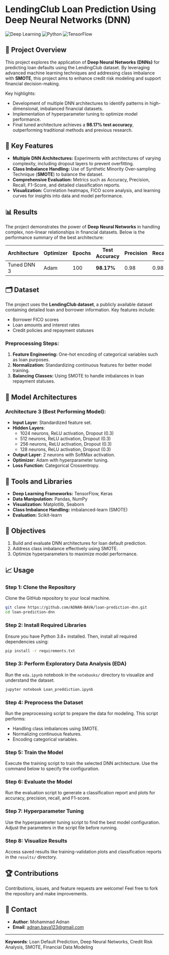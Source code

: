 # LendingClub Loan Prediction Using Deep Neural Networks (DNN)

![Deep Learning](https://img.shields.io/badge/Machine%20Learning-Deep%20Neural%20Networks-blue)
![Python](https://img.shields.io/badge/Python-3.8+-blue.svg)
![TensorFlow](https://img.shields.io/badge/TensorFlow-2.x-orange)

## 📄 Project Overview

This project explores the application of **Deep Neural Networks (DNNs)** for predicting loan defaults using the LendingClub dataset. By leveraging advanced machine learning techniques and addressing class imbalance with **SMOTE**, this project aims to enhance credit risk modeling and support financial decision-making.

Key highlights:
- Development of multiple DNN architectures to identify patterns in high-dimensional, imbalanced financial datasets.
- Implementation of hyperparameter tuning to optimize model performance.
- Final tuned architecture achieves a **98.17% test accuracy**, outperforming traditional methods and previous research.

## 🔑 Key Features

- **Multiple DNN Architectures:** Experiments with architectures of varying complexity, including dropout layers to prevent overfitting.
- **Class Imbalance Handling:** Use of Synthetic Minority Over-sampling Technique (**SMOTE**) to balance the dataset.
- **Comprehensive Evaluation:** Metrics such as Accuracy, Precision, Recall, F1-Score, and detailed classification reports.
- **Visualization:** Correlation heatmaps, FICO score analysis, and learning curves for insights into data and model performance.

## 📊 Results

The project demonstrates the power of **Deep Neural Networks** in handling complex, non-linear relationships in financial datasets. Below is the performance summary of the best architecture:

| Architecture | Optimizer | Epochs | Test Accuracy | Precision | Recall | F1-Score |
|--------------|-----------|--------|---------------|-----------|--------|----------|
| Tuned DNN 3  | Adam      | 100    | **98.17%**    | 0.98      | 0.98   | 0.98     |

## 🗂 Dataset

The project uses the **LendingClub dataset**, a publicly available dataset containing detailed loan and borrower information. Key features include:
- Borrower FICO scores
- Loan amounts and interest rates
- Credit policies and repayment statuses

### Preprocessing Steps:
1. **Feature Engineering:** One-hot encoding of categorical variables such as loan purposes.
2. **Normalization:** Standardizing continuous features for better model training.
3. **Balancing Classes:** Using SMOTE to handle imbalances in loan repayment statuses.

## 📀 Model Architectures

### Architecture 3 (Best Performing Model):
- **Input Layer**: Standardized feature set.
- **Hidden Layers**:
  - 1024 neurons, ReLU activation, Dropout (0.3)
  - 512 neurons, ReLU activation, Dropout (0.3)
  - 256 neurons, ReLU activation, Dropout (0.3)
  - 128 neurons, ReLU activation, Dropout (0.3)
- **Output Layer**: 2 neurons with SoftMax activation.
- **Optimizer**: Adam with hyperparameter tuning.
- **Loss Function**: Categorical Crossentropy.

## 🔧 Tools and Libraries

- **Deep Learning Frameworks:** TensorFlow, Keras
- **Data Manipulation:** Pandas, NumPy
- **Visualization:** Matplotlib, Seaborn
- **Class Imbalance Handling:** imbalanced-learn (SMOTE)
- **Evaluation:** Scikit-learn

## 🎯 Objectives

1. Build and evaluate DNN architectures for loan default prediction.
2. Address class imbalance effectively using SMOTE.
3. Optimize hyperparameters to maximize model performance.

## 📈 Usage

### Step 1: Clone the Repository
Clone the GitHub repository to your local machine.
```bash
git clone https://github.com/ADNAN-BAVA/loan-prediction-dnn.git
cd loan-prediction-dnn
```

### Step 2: Install Required Libraries
Ensure you have Python 3.8+ installed. Then, install all required dependencies using:
```bash
pip install -r requirements.txt
```

### Step 3: Perform Exploratory Data Analysis (EDA)
Run the `eda.ipynb` notebook in the `notebooks/` directory to visualize and understand the dataset. 
```bash
jupyter notebook Loan_preddiction.ipynb
```

### Step 4: Preprocess the Dataset
Run the preprocessing script to prepare the data for modeling. This script performs:
- Handling class imbalances using SMOTE.
- Normalizing continuous features.
- Encoding categorical variables.

### Step 5: Train the Model
Execute the training script to train the selected DNN architecture. Use the command below to specify the configuration.

### Step 6: Evaluate the Model
Run the evaluation script to generate a classification report and plots for accuracy, precision, recall, and F1-score.

### Step 7: Hyperparameter Tuning
Use the hyperparameter tuning script to find the best model configuration. Adjust the parameters in the script file before running.

### Step 8: Visualize Results
Access saved results like training-validation plots and classification reports in the `results/` directory.

## 🏆 Contributions

Contributions, issues, and feature requests are welcome! Feel free to fork the repository and make improvements.

## 📧 Contact

- **Author**: Mohammad Adnan
- **Email**: adnan.bava123@gmail.com

---

**Keywords**: Loan Default Prediction, Deep Neural Networks, Credit Risk Analysis, SMOTE, Financial Data Modeling
